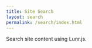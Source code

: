 ```yaml
---
title: Site Search
layout: search
permalink: /search/index.html
---
```


Search site content using Lunr.js.
